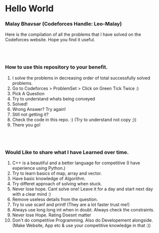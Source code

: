 # Hello World
### Malay Bhavsar (Codeforces Handle: Leo-Malay)

<p>Here is the compilation of all the problems that I have solved on the Codeforces website. Hope you find it useful.</p>

<br/><br/>

### How to use this repository to your benefit.
<ol>
  <li>I solve the problems in decreasing order of total successfully solved problems.</li>
  <li>Go to Codeforces > ProblemSet > Click on Green Tick Twice :)</li>
  <li>Pick A Question</li>
  <li>Try to understand whats being conveyed</li>
  <li>Solved!</li>
  <li>Wrong Answer? Try again!</li>
  <li>Still not getting it?</li>
  <li>Check the code in this repo. :) (Try to understand not copy ;))</li>
  <li>There you go!</li>
</ol>

<br/><br/>

### Would Like to share what I have Learned over time.
<ol>
  <li>C++ is a beautiful and a better language for competitive (I have experience using Python.)</li>
  <li>Try to learn basics of map, array and vector.</li>
  <li>Have basic knowledge of Algorithm.</li>
  <li>Try differet approach of solving when stuck.</li>
  <li>Never lose hope. Cant solve one! Leave it for a day and start next day with a clear mind :)</li>
  <li>Remove useless details from the question.</li>
  <li>Try to use scanf and printf (They are a lot faster trust me!)</li>
  <li>Always use long long int when in doubt. Always check the constraints.</li>
  <li>Never lose Hope. Rating Doesnt matter</li>
  <li>Don't do competitive Programming. Also do Developement alongside. (Make Website, App etc & use your competitive knowledge in that :))</li>
</ol>
